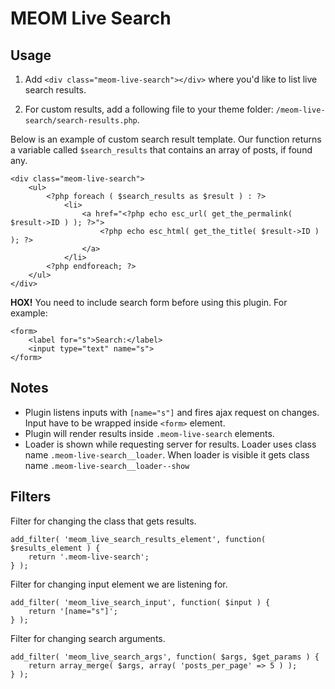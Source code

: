 # MEOM Live Search

## Usage

1. Add `<div class="meom-live-search"></div>` where you'd like to list live search results.

2. For custom results, add a following file to your theme folder: `/meom-live-search/search-results.php`.

Below is an example of custom search result template. Our function returns a variable called `$search_results` that contains an array of posts, if found any.

```
<div class="meom-live-search">
	<ul>
		<?php foreach ( $search_results as $result ) : ?>
			<li>
				<a href="<?php echo esc_url( get_the_permalink( $result->ID ) ); ?>">
					<?php echo esc_html( get_the_title( $result->ID ) ); ?>
				</a>
			</li>
		<?php endforeach; ?>
	</ul>
</div>
```

**HOX!** You need to include search form before using this plugin. For example:
```
<form>
	<label for="s">Search:</label>
	<input type="text" name="s">
</form>
```

## Notes

- Plugin listens inputs with `[name="s"]` and fires ajax request on changes. Input have to be wrapped inside `<form>` element.
- Plugin will render results inside `.meom-live-search` elements.
- Loader is shown while requesting server for results. Loader uses class name `.meom-live-search__loader`. When loader is visible it gets class name `.meom-live-search__loader--show`

## Filters
Filter for changing the class that gets results.
```
add_filter( 'meom_live_search_results_element', function( $results_element ) {
	return '.meom-live-search';
} );
```

Filter for changing input element we are listening for.
```
add_filter( 'meom_live_search_input', function( $input ) {
	return '[name="s"]';
} );
```

Filter for changing search arguments.
```
add_filter( 'meom_live_search_args', function( $args, $get_params ) {
	return array_merge( $args, array( 'posts_per_page' => 5 ) );
} );
```
